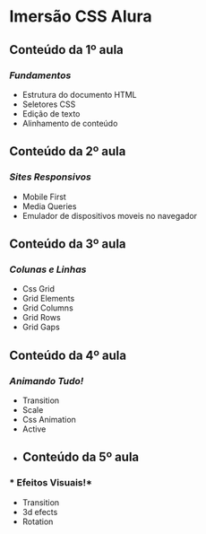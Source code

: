 # Imersão CSS Alura
## Conteúdo da 1º aula
### *Fundamentos*
* Estrutura do documento HTML
* Seletores CSS
* Edição de texto
* Alinhamento de conteúdo 
## Conteúdo da 2º aula
### *Sites Responsivos*
* Mobile First 
* Media Queries
* Emulador de dispositivos moveis no navegador 
 ## Conteúdo da 3º aula
### *Colunas e Linhas*
* Css Grid 
* Grid Elements
*  Grid Columns
* Grid Rows
*  Grid Gaps
 ## Conteúdo da 4º aula
### *Animando Tudo!*
* Transition 
* Scale
*  Css Animation
* Active
* ## Conteúdo da 5º aula
### * Efeitos Visuais!*
* Transition 
* 3d efects 
*  Rotation 
